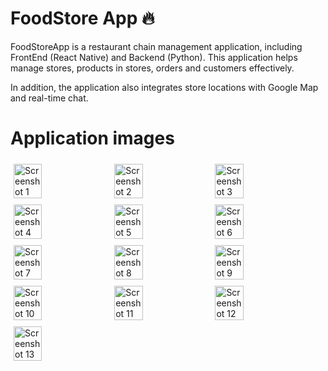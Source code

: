 # FoodStore App 🔥
FoodStoreApp is a restaurant chain management application, including FrontEnd (React Native) and Backend (Python). This application helps manage stores, products in stores, orders and customers effectively.

In addition, the application also integrates store locations with Google Map and real-time chat.

# Application images

<div style="display: flex; flex-wrap: wrap;">
    <img src="https://github.com/quochungdev/FoodStoreApp/assets/89074949/d96af043-8847-4e7a-bca9-97ab2a06a299" alt="Screenshot 1" style="width: 30%; margin: 5px;">
    <img src="https://github.com/quochungdev/FoodStoreApp/assets/89074949/08fd8c27-8415-4700-ac9d-328a4528f7eb" alt="Screenshot 2" style="width: 30%; margin: 5px;">
    <img src="https://github.com/quochungdev/FoodStoreApp/assets/89074949/61c47796-5638-4981-847a-2cbaa9df898d" alt="Screenshot 3" style="width: 30%; margin: 5px;">
    <img src="https://github.com/quochungdev/FoodStoreApp/assets/89074949/82714388-0b4c-472b-ac07-64a3e166f03c" alt="Screenshot 4" style="width: 30%; margin: 5px;">
    <img src="https://github.com/quochungdev/FoodStoreApp/assets/89074949/e372b0c0-72fe-45ef-a04a-56d561323bb8" alt="Screenshot 5" style="width: 30%; margin: 5px;">
    <img src="https://github.com/quochungdev/FoodStoreApp/assets/89074949/2b26060c-4e97-4768-a478-8744703d41ff" alt="Screenshot 6" style="width: 30%; margin: 5px;">
    <img src="https://github.com/quochungdev/FoodStoreApp/assets/89074949/70cd2bbe-8e39-4b12-a6c3-d272fac82159" alt="Screenshot 7" style="width: 30%; margin: 5px;">
    <img src="https://github.com/quochungdev/FoodStoreApp/assets/89074949/fb690e83-ca9c-49b4-abfd-52305caf46a2" alt="Screenshot 8" style="width: 30%; margin: 5px;">
    <img src="https://github.com/quochungdev/FoodStoreApp/assets/89074949/a0f793b0-f1cc-4056-8993-77430ace6b9a" alt="Screenshot 9" style="width: 30%; margin: 5px;">
    <img src="https://github.com/quochungdev/FoodStoreApp/assets/89074949/77ac55c0-800f-4f7e-848e-a328f78a9343" alt="Screenshot 10" style="width: 30%; margin: 5px;">
    <img src="https://github.com/quochungdev/FoodStoreApp/assets/89074949/2ca37be8-cd78-4471-993b-cb0286f46ebe" alt="Screenshot 11" style="width: 30%; margin: 5px;">
    <img src="https://github.com/quochungdev/FoodStoreApp/assets/89074949/d932cf9b-aedd-4a37-ba2e-5962f4415318" alt="Screenshot 12" style="width: 30%; margin: 5px;">
    <img src="https://github.com/quochungdev/FoodStoreApp/assets/89074949/e87151bf-eb94-4a5a-b3c8-412d19f3aafa" alt="Screenshot 13" style="width: 30%; margin: 5px;">
</div>
